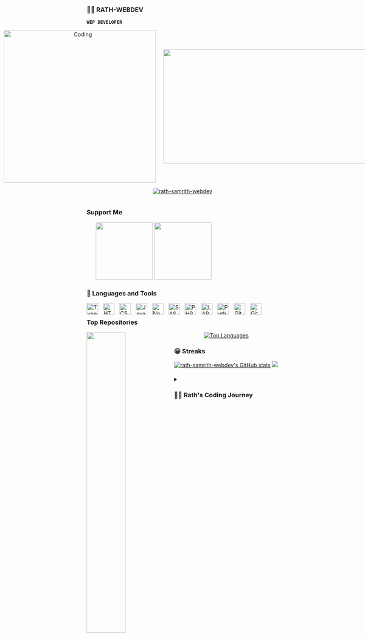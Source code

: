 ### 🏄‍♂️ RATH-WEBDEV

**`WEP DEVELOPER`**
   
<div align="center">
   <div style="display: flex; align-items: center; justify-content: center; gap: 20px;">
      <div>
         <p>
            <a href="https://github.com/rath-samrith-webdev?tab=followers">
               <img alt="followers" title="Follow me on Github" src="https://custom-icon-badges.demolab.com/github/followers/rath-samrith-webdev?color=236ad3&labelColor=1155ba&style=for-the-badge&logo=person-add&label=Follow&logoColor=white"/></a>
            <a href="https://github.com/rath-samrith-webdev?tab=repositories&sort=stargazers">
               <img alt="total stars" title="Total stars on GitHub" src="https://custom-icon-badges.demolab.com/github/stars/rath-samrith-webdev?color=55960c&style=for-the-badge&labelColor=488207&logo=star"/></a>
            <a href="https://github.com/rath-samrith-webdev?tab=profile">
               <img src="https://komarev.com/ghpvc/?username=rath-samrith-webdev&label=Profile%20views&color=55960c&style=for-the-badge&labelColor=488207&logo=star"" alt="rath-samrith-webdev" />
            </a>
         </p>
      </div>
      <div>
         <img alt="Coding" width="400" src="https://cdn.dribbble.com/users/1162077/screenshots/3848914/programmer.gif"/>
      </div>
 <a href="https://github.com/devxb/gitanimals"> <img src="https://render.gitanimals.org/farms/rath-samrith-webdev" width="600" height="300" /> </a>

   </div>
</div>

<p align="center"> <a href="https://github.com/rath-samrith-webdev/github-profile-trophy"><img src="https://github-profile-trophy.vercel.app/?username=rath-samrith-webdev" alt="rath-samrith-webdev" /></a> </p>

<p align="left"> <a href="https://twitter.com/" target="blank"><img src="https://img.shields.io/twitter/follow/?logo=twitter&style=for-the-badge" alt="" /></a> </p>

### Support Me
<ul style="list-style-type: none; margin: 0;">
   <a href="https://www.buymeacoffee.com/test"><img src="https://cdn.buymeacoffee.com/buttons/v2/default-yellow.png" width="150"/></a>
   <a href="https://www.ko-fi.com/test"><img src="https://storage.ko-fi.com/cdn/kofi2.png?v=3" width="150"/></a>
</ul>

### 🧰 Languages and Tools

<img align="left" alt="TypeScript" width="30px" style="padding-right:10px;" src="https://cdn.jsdelivr.net/gh/devicons/devicon/icons/typescript/typescript-plain.svg" />
<img align="left" alt="HTML" width="30px" style="padding-right:10px;" src="https://cdn.jsdelivr.net/gh/devicons/devicon/icons/html5/html5-plain.svg" />
<img align="left" alt="CSS" width="30px" style="padding-right:10px;" src="https://cdn.jsdelivr.net/gh/devicons/devicon/icons/css3/css3-plain.svg" />
<img align="left" alt="JavaScript" width="30px" style="padding-right:10px;" src="https://cdn.jsdelivr.net/gh/devicons/devicon/icons/javascript/javascript-plain.svg" />
<img align="left" alt="NodeJS" width="30px" style="padding-right:10px;" src="https://cdn.jsdelivr.net/gh/devicons/devicon/icons/nodejs/nodejs-original.svg" />
<img align="left" alt="SASS" width="30px" style="padding-right:10px;" src="https://cdn.jsdelivr.net/gh/devicons/devicon/icons/sass/sass-original.svg" />
<img align="left" alt="PHP" width="30px" style="padding-right:10px;" src="https://cdn.jsdelivr.net/gh/devicons/devicon/icons/php/php-original.svg" />
<img align="left" alt="LARAVEL" width="30px" style="padding-right:10px;" src="https://cdn.jsdelivr.net/gh/devicons/devicon/icons/laravel/laravel-original.svg" />
<img align="left" alt="Python" width="30px" style="padding-right:10px;" src="https://cdn.jsdelivr.net/gh/devicons/devicon/icons/python/python-plain.svg" />
<img align="left" alt="GitHub" width="30px" style="padding-right:10px;" src="https://cdn.jsdelivr.net/gh/devicons/devicon/icons/github/github-original.svg" />
<img align="left" alt="Git" width="30px" style="padding-right:10px;" src="https://cdn.jsdelivr.net/gh/devicons/devicon/icons/git/git-original.svg" /> <br />



### Top Repositories
 
<div width="100%" align="center"><a href="https://github.com/rath-samrith-webdev/Group3-Carefinder" align="left"><img align="left" width="45%" src="https://github-readme-stats.vercel.app/api/pin/?username=rath-samrith-webdev&repo=Group3-Carefinder&title_color=0891b2&text_color=ffffff&icon_color=0891b2&bg_color=1c1917&hide_border=true&locale=en" /></a><a href="https://github.com/rath-samrith-webdev" align="center"><img src="https://github-readme-stats.vercel.app/api/top-langs/?username=rath-samrith-webdev&langs_count=10&title_color=0891b2&text_color=ffffff&icon_color=0891b2&bg_color=1c1917&hide_border=true&locale=en&custom_title=Top%20%Languages" alt="Top Languages" /></a></div>

### 😁 Streaks
<div width="100%" align="center">
<a href="http://www.github.com/rath-samrith-webdev"><img src="https://github-readme-stats.vercel.app/api?username=rath-samrith-webdev&show_icons=true&hide=&count_private=true&title_color=0891b2&text_color=ffffff&icon_color=0891b2&bg_color=1c1917&hide_border=true&show_icons=true" alt="rath-samrith-webdev's GitHub stats" /></a>
<a href="http://www.github.com/rath-samrith-webdev"><img src="https://github-readme-streak-stats.herokuapp.com/?user=rath-samrith-webdev&stroke=ffffff&background=1c1917&ring=0891b2&fire=0891b2&currStreakNum=ffffff&currStreakLabel=0891b2&sideNums=ffffff&sideLabels=ffffff&dates=ffffff&hide_border=true" /></a>
</div>


####
<details>
<summary align="left"><h3>👨‍💻 Rath's Coding Journey</h3></summary>

   I started my coding journey as a naive computer science student with a passion to learn everything I could about this programming world - code, unix, linux, theory. And all the while, teaching myself iOS development with a dream to build my own app, but that soon got overshadowed by my desire to excel in Java. A desire that landed me a full-stack software engineering job upon graduation.
--->
